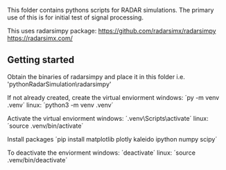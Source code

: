 This folder contains pythons scripts for RADAR simulations.
The primary use of this is for initial test of signal processing.

This uses radarsimpy package:
https://github.com/radarsimx/radarsimpy
https://radarsimx.com/

## Getting started

Obtain the binaries of radarsimpy and place it in this folder i.e. 'pythonRadarSimulation\radarsimpy'

If not already created, create the virtual enviorment
windows: ´py -m venv .venv´
linux: ´python3 -m venv .venv´

Activate the virtual enviorment
windows: ´.venv\Scripts\activate´
linux: ´source .venv/bin/activate´

Install packages
´pip install matplotlib plotly kaleido ipython numpy scipy´

To deactivate the enviorment
windows: ´deactivate´
linux: ´source .venv/bin/deactivate´
